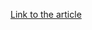 [Link to the article](https://www.welivesecurity.com/2017/06/30/telebots-back-supply-chain-attacks-against-ukraine/)
